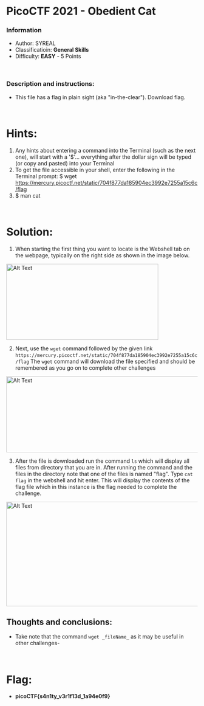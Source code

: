 # PicoCTF 2021 - Obedient Cat

### Information
- Author: SYREAL
- Classificatioin: **General Skills**
- Difficulty: **EASY** - 5 Points
  
<br>

### Description and instructions:
- This file has a flag in plain sight (aka "in-the-clear"). Download flag.

<br>

# Hints:
1. Any hints about entering a command into the Terminal (such as the next one), will start with a '$'... everything after the dollar sign will be typed (or copy and pasted) into your Terminal
2. To get the file accessible in your shell, enter the following in the Terminal prompt: $ wget https://mercury.picoctf.net/static/704f877da185904ec3992e7255a15c6c/flag
3. $ man cat

<br>

# Solution:
1. When starting the first thing you want to locate is the Webshell tab on the webpage, typically on the right side as shown in the image below. 

<img src="https://github.com/user-attachments/assets/893168f2-ad62-409a-9a9c-754253a6f004" alt="Alt Text" width="400" height="200">  

2. Next, use the `wget` command followed by the given link `https://mercury.picoctf.net/static/704f877da185904ec3992e7255a15c6c/flag` The `wget` command will download the file specified and should be remembered as you go on to complete other challenges

<img src="https://github.com/user-attachments/assets/796f4a0d-d927-46b4-a104-a2937c76aceb" alt="Alt Text" width="700" height="200">

3. After the file is downloaded run the command `ls` which will display all files from directory that you are in. After running the command and the files in the directory note that one of the files is named "flag". Type `cat flag` in the webshell and hit enter. This will display the contents of the flag file which in this instance is the flag needed to complete the challenge.
 
<img src="https://github.com/user-attachments/assets/a3de9b8c-69bb-49f4-8065-4baec42d5980" alt="Alt Text" width="700" height="275">  


## Thoughts and conclusions:
- Take note that the command `wget _fileName_` as it may be useful in other challenges-

<br>

# Flag: 
- **picoCTF{s4n1ty_v3r1f13d_1a94e0f9}**


